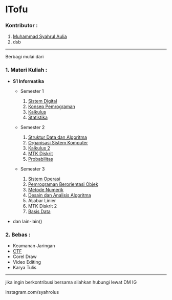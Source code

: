 # ITofu

### Kontributor :
1. [Muhammad Syahrul Aulia](https://github.com/syahrolus)
2. dsb

<hr>

Berbagi mulai dari 

### 1. Materi Kuliah :

* **S1 Informatika**

   - Semester 1
      1. [Sistem Digital](https://drive.google.com/drive/folders/1SRcPVwm2q1sj5CxwXektaeJBWJYTfJKN?usp=sharing)
      2. [Konsep Pemrograman](https://drive.google.com/drive/folders/1AlakwUNgCQeTHA38C1VvY6TFbfnvSjim?usp=sharing)
      3. [Kalkulus](https://drive.google.com/drive/folders/1YHJEQn6MgT4mROivlgpOesleUXGaNppa?usp=sharing)
      4. [Statistika](https://drive.google.com/drive/folders/1PHol3vdnnqmvnHFD_3qVQmBItd3tqJyp?usp=sharing)
   
   - Semester 2
      1. [Struktur Data dan Algoritma](https://drive.google.com/drive/folders/1-HPsk0h0swQMAMgZtQMMvrGRQtRIz5f2?usp=sharing)
      2. [Organisasi Sistem Komputer](https://drive.google.com/drive/folders/1VlL_vznOI3Sfjuua5HUhCeua0Vu5RFRa?usp=sharing)
      3. [Kalkulus 2](https://drive.google.com/drive/folders/1IsuPMBBKOCE7_ftVsNxAqMBefqwfB-HX?usp=sharing)
      4. [MTK Diskrit](https://drive.google.com/drive/folders/1nEkE_wfGTuiUyhqA8FAJFuOvm79o7l-u?usp=sharing)
      5. [Probabilitas](https://drive.google.com/drive/folders/1HWQVAUC2OdNLSJ99uZhNntjIJRfV_B-3?usp=sharing)

   
   - Semester 3
      1. [Sistem Operasi](https://drive.google.com/drive/folders/1zSG5GRaOOq4CnqCdK1gLHAE_b0wUnB7a?usp=sharing)
      2. [Pemrograman Berorientasi Objek](https://drive.google.com/drive/folders/1qd7MZ_xT4YLyFnFCyS_lTCQKKPYCbk-F?usp=sharing)
      3. [Metode Numerik](https://drive.google.com/drive/folders/1NQuCT8vX0isk0dsl8Lb-k8YC9PNUSQs2?usp=sharing)
      4. [Desain dan Analisis Algoritma](https://drive.google.com/drive/folders/1SCrlEN9W6i0fZiuWSpHfjGbuJqbqJ-D8?usp=sharing)
      5. Aljabar Linier
      6. MTK Diskrit 2
      7. [Basis Data](https://drive.google.com/drive/folders/1Xr6BylwcbDKOy0SFyBOsHOz-iX2qXgYQ?usp=sharing)

* dan lain-lain()

### 2. Bebas :
* Keamanan Jaringan
* [CTF](/Bebas_belajar/CTF/README.md)
* Corel Draw
* Video Editing
* Karya Tulis


___
jika ingin berkontribusi bersama silahkan hubungi lewat DM IG

instagram.com/syahrolus
